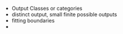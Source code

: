- Output Classes or categories
- distinct output, small finite possible outputs
- fitting boundaries
-